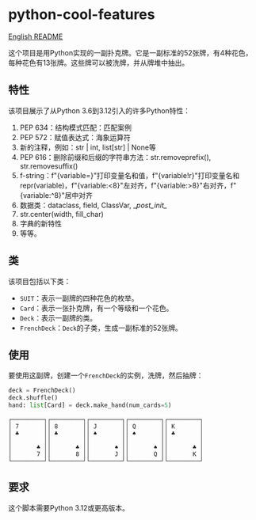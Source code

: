 # python-cool-features

[English README](README.md)

这个项目是用Python实现的一副扑克牌。它是一副标准的52张牌，有4种花色，每种花色有13张牌。这些牌可以被洗牌，并从牌堆中抽出。

## 特性

该项目展示了从Python 3.6到3.12引入的许多Python特性：

1. PEP 634：结构模式匹配：匹配案例
2. PEP 572：赋值表达式：海象运算符
3. 新的注释，例如：str | int, list[str] | None等
4. PEP 616：删除前缀和后缀的字符串方法：str.removeprefix(), str.removesuffix()
5. f-string：f"{variable=}"打印变量名和值，f"{variable!r}"打印变量名和repr(variable)，f"{variable:<8}"左对齐，f"{variable:>8}"右对齐，f"{variable:^8}"居中对齐
6. 数据类：dataclass, field, ClassVar, \__post_init\__
7. str.center(width, fill_char)
8. 字典的新特性
9. 等等。

## 类

该项目包括以下类：

- `SUIT`：表示一副牌的四种花色的枚举。
- `Card`：表示一张扑克牌，有一个等级和一个花色。
- `Deck`：表示一副牌的类。
- `FrenchDeck`：`Deck`的子类，生成一副标准的52张牌。

## 使用

要使用这副牌，创建一个`FrenchDeck`的实例，洗牌，然后抽牌：

```python
deck = FrenchDeck()
deck.shuffle()
hand: list[Card] = deck.make_hand(num_cards=5)
```
```
┌─────────┐┌─────────┐┌─────────┐┌─────────┐┌─────────┐
│ 7       ││ 8       ││ J       ││ Q       ││ K       │
│ ♣       ││ ♣       ││ ♠       ││ ♠       ││ ♣       │
│         ││         ││         ││         ││         │
│       ♣ ││       ♣ ││       ♠ ││       ♠ ││       ♣ │
│       7 ││       8 ││       J ││       Q ││       K │
└─────────┘└─────────┘└─────────┘└─────────┘└─────────┘
```


## 要求

这个脚本需要Python 3.12或更高版本。